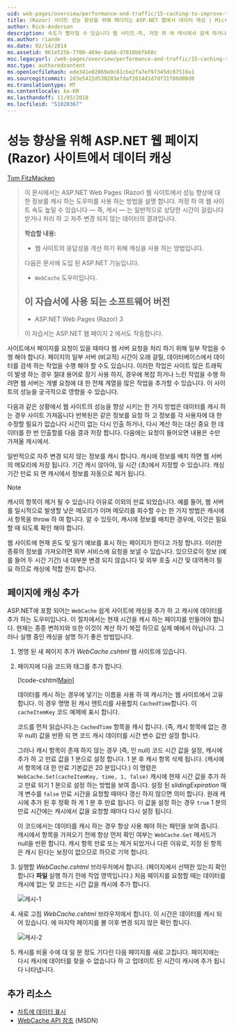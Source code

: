 ```yaml
---
uid: web-pages/overview/performance-and-traffic/15-caching-to-improve-the-performance-of-your-website
title: (Razor) 사이트 성능 향상을 위해 페이지는 ASP.NET 웹에서 데이터 캐싱 | Microsoft Docs
author: Rick-Anderson
description: 속도가 빨라질 수 있습니다 웹 사이트-즉, 저장 하 여 캐시에서 검색 하거나 처리 하려면 상당한 시간이 걸리는 일반적으로 데이터의 결과 중...
ms.author: riande
ms.date: 02/14/2014
ms.assetid: 961e525b-7700-469e-8a68-d7010b6fb68c
msc.legacyurl: /web-pages/overview/performance-and-traffic/15-caching-to-improve-the-performance-of-your-website
msc.type: authoredcontent
ms.openlocfilehash: ede341e02869a9c81cbe2fa7ef97345dc87519a1
ms.sourcegitcommit: 2d3e5422d530203efdaf2014d1d7df31f88d08d0
ms.translationtype: MT
ms.contentlocale: ko-KR
ms.lasthandoff: 11/05/2018
ms.locfileid: "51020367"
---
```

<a name="caching-data-in-an-aspnet-web-pages-razor-site-for-better-performance"></a>성능 향상을 위해 ASP.NET 웹 페이지 (Razor) 사이트에서 데이터 캐싱
====================
[Tom FitzMacken](https://github.com/tfitzmac)

> 이 문서에서는 ASP.NET Web Pages (Razor) 웹 사이트에서 성능 향상에 대 한 정보를 캐시 하는 도우미를 사용 하는 방법을 설명 합니다. 저장 하 여 웹 사이트 속도 높일 수 있습니다 &#8212; 즉, 캐시 &#8212; 는 일반적으로 상당한 시간이 걸립니다 받거나 처리 하 고 자주 변경 되지 않는 데이터의 결과입니다.
> 
> **학습할 내용:** 
> 
> - 웹 사이트의 응답성을 개선 하기 위해 캐싱을 사용 하는 방법입니다.
> 
> 다음은 문서에 도입 된 ASP.NET 기능입니다.
> 
> - `WebCache` 도우미입니다.
>   
> 
> ## <a name="software-versions-used-in-the-tutorial"></a>이 자습서에 사용 되는 소프트웨어 버전
> 
> 
> - ASP.NET Web Pages (Razor) 3
>   
> 
> 이 자습서는 ASP.NET 웹 페이지 2 에서도 작동합니다.


사이트에서 페이지를 요청이 있을 때마다 웹 서버 요청을 처리 하기 위해 일부 작업을 수행 해야 합니다. 페이지의 일부 서버 (비교적) 시간이 오래 걸릴, 데이터베이스에서 데이터를 검색 하는 작업을 수행 해야 할 수도 있습니다. 이러한 작업은 사이트 많은 트래픽이 발생 하는 경우 절대 용어로 장기 사용 하지, 경우에 복잡 하거나 느린 작업을 수행 하려면 웹 서버는 개별 요청에 대 한 전체 계열을 많은 작업을 추가할 수 있습니다. 이 사이트의 성능을 궁극적으로 영향을 수 있습니다.

다음과 같은 상황에서 웹 사이트의 성능을 향상 시키는 한 가지 방법은 데이터를 캐시 하는 경우 사이트 가져옵니다 반복된은 같은 정보를 요청 하 고 정보를 각 사용자에 대 한 수정할 필요가 없습니다 시간이 없는 다시 인출 하거나, 다시 계산 하는 대신 중요 한 데이터를 한 번 인출할를 다음 결과 저장 합니다. 다음에는 요청이 들어오면 내용은 수만 가져올 캐시에서.

일반적으로 자주 변경 되지 않는 정보를 캐시 합니다. 캐시에 정보를 배치 하면 웹 서버의 메모리에 저장 됩니다. 기간 캐시 않아야, 일 시간 (초)에서 지정할 수 있습니다. 캐싱 기간 만료 되 면 캐시에서 정보를 자동으로 제거 됩니다.

> [!NOTE]
> 캐시의 항목이 제거 될 수 있습니다 이유로 이외의 만료 되었습니다. 예를 들어, 웹 서버를 일시적으로 발생할 낮은 메모리가 이며 메모리를 회수할 수는 한 가지 방법은 캐시에서 항목을 throw 하 여 합니다. 알 수 있듯이, 캐시에 정보를 배치한 경우에, 이것은 필요할 때 되도록 확인 해야 합니다.


웹 사이트에 현재 온도 및 일기 예보를 표시 하는 페이지가 한다고 가정 합니다. 이러한 종류의 정보를 가져오려면 외부 서비스에 요청을 보낼 수 있습니다. 있으므로이 정보 (예를 들어 두 시간 기간) 내 대부분 변경 되지 않습니다 및 외부 호출 시간 및 대역폭이 필요 하므로 캐싱에 적합 한지 합니다.

## <a name="adding-caching-to-a-page"></a>페이지에 캐싱 추가

ASP.NET에 포함 되어는 `WebCache` 쉽게 사이트에 캐싱을 추가 하 고 캐시에 데이터를 추가 하는 도우미입니다. 이 절차에서는 현재 시간을 캐시 하는 페이지를 만들어야 합니다. 현재는 종종 변하지와 또한 이것이 계산 하기 복잡 하므로 실제 예에서 아닙니다. 그러나 실행 중인 캐싱을 설명 하기 좋은 방법입니다.

1. 명명 된 새 페이지 추가 *WebCache.cshtml* 웹 사이트에 있습니다.
2. 페이지에 다음 코드와 태그를 추가 합니다.

    [!code-cshtml[Main](15-caching-to-improve-the-performance-of-your-website/samples/sample1.cshtml)]

    데이터를 캐시 하는 경우에 넣기는 이름을 사용 하 여 캐시가는 웹 사이트에서 고유 합니다. 이 경우 명명 된 캐시 엔트리를 사용할지 `CachedTime`합니다. 이 `cacheItemKey` 코드 예제에 표시 합니다.

    코드를 먼저 읽습니다.는 `CachedTime` 항목을 캐시 합니다. (즉, 캐시 항목에 없는 경우 null) 값을 반환 되 면 코드 캐시 데이터를 시간 변수 값만 설정 합니다.

    그러나 캐시 항목이 존재 하지 않는 경우 (즉, 인 null) 코드 시간 값을 설정, 캐시에 추가 하 고 만료 값을 1 분으로 설정 합니다. 1 분 후 캐시 항목 삭제 됩니다. (캐시에서 항목에 대 한 만료 기본값은 20 분입니다.) 이 명령은 `WebCache.Set(cacheItemKey, time, 1, false)` 캐시에 현재 시간 값을 추가 하 고 만료 되기 1 분으로 설정 하는 방법을 보여 줍니다. 설정 된 *slidingExpiration* 매개 변수를 `false` 만료 시간을 요청할 때마다 갱신 하지 않으면 의미 합니다. 원래 캐시에 추가 된 후 정확 하 게 1 분 후 만료 됩니다. 이 값을 설정 하는 경우 `true` 1 분의 만료 시간에는 캐시에서 값을 요청할 때마다 다시 설정 됩니다.

    이 코드에서는 데이터를 캐시 하는 경우 항상 사용 해야 하는 패턴을 보여 줍니다. 캐시에서 항목을 가져오기 전에 항상 먼저 확인 여부는 `WebCache.Get` 메서드가 null을 반환 합니다. 캐시 항목 만료 또는 제거 되었거나 다른 이유로, 지정 된 항목은 캐시 된다는 보장이 없으므로 하므로 기억 합니다.
3. 실행할 *WebCache.cshtml* 브라우저에서 합니다. (페이지에서 선택한 있는지 확인 합니다 **파일** 실행 하기 전에 작업 영역입니다.) 처음 페이지를 요청할 때는 데이터를 캐시에 없는 및 코드는 시간 값을 캐시에 추가 합니다.

    ![캐시-1](15-caching-to-improve-the-performance-of-your-website/_static/image1.jpg)
4. 새로 고침 *WebCache.cshtml* 브라우저에서 합니다. 이 시간은 데이터를 캐시 되어 있습니다. 에 마지막 페이지를 볼 이후 변경 되지 않은 확인 합니다.

    ![캐시-2](15-caching-to-improve-the-performance-of-your-website/_static/image2.jpg)
5. 캐시를 비울 수에 대 일 분 정도 기다린 다음 페이지를 새로 고칩니다. 페이지에는 다시 캐시에 데이터를 찾을 수 없습니다 하 고 업데이트 된 시간이 캐시에 추가 됩니다 나타냅니다.

<a id="Additional_Resources"></a>
## <a name="additional-resources"></a>추가 리소스


- [차트에 데이터 표시](https://go.microsoft.com/fwlink/?LinkId=202895)
- [WebCache API 참조](https://msdn.microsoft.com/library/system.web.helpers.webcache(v=vs.99).aspx) (MSDN)
